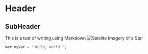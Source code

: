 # Header
## SubHeader
This is a test of writing using Markdown
![Satelite Imagery of a Star](https://i.imgur.com/Sounomi.jpeg)

``` javascript
var myVar = "Hello, world!";
```
